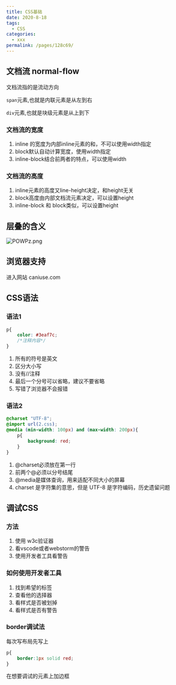 ```yaml
---
title: CSS基础
date: 2020-8-18
tags: 
  - CSS
categories: 
  - xxx
permalink: /pages/128c69/
---
```


## 文档流 normal-flow
文档流指的是流动方向

`span`元素,也就是内联元素是从左到右

`div`元素,也就是块级元素是从上到下

### 文档流的宽度
1. inline 的宽度为内部inline元素的和，不可以使用width指定
2. block默认自动计算宽度，使用width指定
3. inline-block结合前两者的特点，可以使用width
### 文档流的高度
1. inline元素的高度又line-height决定，和height无关
2. block高度由内部文档流元素决定，可以设置height
3. inline-block 和 block类似，可以设置height


## 层叠的含义
![POWPz.png](https://ss.im5i.com/2021/08/12/POWPz.png)

## 浏览器支持
进入网站 caniuse.com

## CSS语法
### 语法1
```css
p{
    color: #3eaf7c;
    /*注释内容*/
}
```
1. 所有的符号是英文
2. 区分大小写
3. 没有//注释
4. 最后一个分号可以省略，建议不要省略
5. 写错了浏览器不会报错
### 语法2
```css
@charset "UTF-8";
@import url(2.css);
@media (min-width: 100px) and (max-width: 200px){
    p{
        background: red;
    }
}
```
1. @charset必须放在第一行
2. 前两个@必须以分号结尾
3. @media是媒体查询，用来适配不同大小的屏幕
4. charset 是字符集的意思，但是 UTF-8 是字符编码，历史遗留问题

## 调试CSS    
### 方法
1. 使用 w3c验证器
2. 看vscode或者webstorm的警告
3. 使用开发者工具看警告
### 如何使用开发者工具
1. 找到希望的标签
2. 查看他的选择器
3. 看样式是否被划掉
4. 看样式是否有警告
### border调试法
每次写布局先写上
```css
p{
    border:1px solid red;
}
```
在想要调试的元素上加边框

